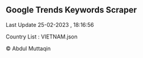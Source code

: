 

## Google Trends Keywords Scraper 
 
Last Update 25-02-2023 , 18:16:56

Country List :
VIETNAM.json



© Abdul Muttaqin 
